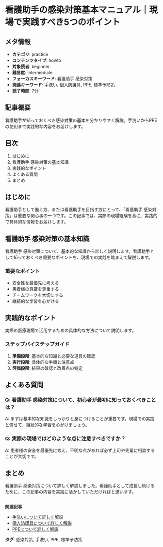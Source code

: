 # 看護助手の感染対策基本マニュアル｜現場で実践すべき5つのポイント

## メタ情報
- **カテゴリ**: practice
- **コンテンツタイプ**: howto
- **対象読者**: beginner
- **難易度**: intermediate
- **フォーカスキーワード**: 看護助手 感染対策
- **関連キーワード**: 手洗い, 個人防護具, PPE, 標準予防策
- **読了時間**: 7分

## 記事概要
看護助手が知っておくべき感染対策の基本を分かりやすく解説。手洗いからPPEの使用まで実践的な内容をお届けします。

## 目次
1. はじめに
2. 看護助手 感染対策の基本知識
3. 実践的なポイント
4. よくある質問
5. まとめ

## はじめに
看護助手として働く方、または看護助手を目指す方にとって、「看護助手 感染対策」は重要な関心事の一つです。この記事では、実際の現場経験を基に、実践的で具体的な情報をお届けします。

## 看護助手 感染対策の基本知識
看護助手 感染対策について、基本的な知識から詳しく説明します。看護助手として知っておくべき重要なポイントを、現場での実践を踏まえて解説します。

### 重要なポイント
- 安全性を最優先に考える
- 患者様の尊厳を尊重する
- チームワークを大切にする
- 継続的な学習を心がける

## 実践的なポイント
実際の医療現場で活用するための具体的な方法について説明します。

### ステップバイステップガイド

1. **準備段階**: 基本的な知識と必要な道具の確認
2. **実行段階**: 具体的な手順と注意点
3. **評価段階**: 結果の確認と改善点の特定
  

## よくある質問
### Q: 看護助手 感染対策について、初心者が最初に知っておくべきことは？
A: まずは基本的な知識をしっかりと身につけることが重要です。現場での実践と併せて、継続的な学習を心がけましょう。

### Q: 実際の現場ではどのような点に注意すべきですか？
A: 患者様の安全を最優先に考え、不明な点があれば必ず上司や先輩に相談することが大切です。

## まとめ
看護助手 感染対策について詳しく解説しました。看護助手として成長し続けるために、この記事の内容を実践に活かしていただければと思います。

---
**関連記事**
- [手洗いについて詳しく解説](/手洗い)
- [個人防護具について詳しく解説](/個人防護具)
- [PPEについて詳しく解説](/PPE)

**タグ**: 感染対策, 手洗い, PPE, 標準予防策
